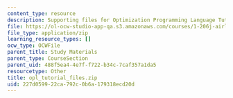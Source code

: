 ```yaml
---
content_type: resource
description: Supporting files for Optimization Programming Language Tutorial
file: https://ol-ocw-studio-app-qa.s3.amazonaws.com/courses/1-206j-airline-schedule-planning-spring-2003/227d059922ca792c0b6a179318ecd20d_opl_tutorial_files.zip
file_type: application/zip
learning_resource_types: []
ocw_type: OCWFile
parent_title: Study Materials
parent_type: CourseSection
parent_uid: 488f5ea4-4e7f-f722-b34c-7caf357a1da5
resourcetype: Other
title: opl_tutorial_files.zip
uid: 227d0599-22ca-792c-0b6a-179318ecd20d
---
```


